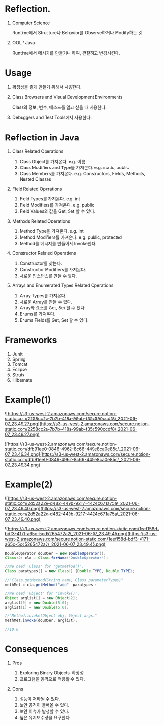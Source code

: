 # Reflection.

1. Computer Science

    Runtime에서 Structure나 Behavior를 Observe하거나 Modify하는 것

2. OOL / Java

    Runtime에서 메시지를 만들거나 하여, 관찰하고 변경시킨다.

# Usage

1. 확장성을 좋게 만들기 위해서 사용한다.
2. Class Browsers and Visual Development Environments

    Class의 정보, 변수, 메소드를 알고 싶을 때 사용한다.

3. Debuggers and Test Tools에서 사용한다.

# Reflection in Java

1. Class Related Operations
    1. Class Object를 가져온다. e.g. 이름
    2. Class Modifiers and Type을 가져온다. e.g. static, public
    3. Class Members를 가져온다. e.g. Constructors, Fields, Methods, Nested Classes

2. Field Related Operations
    1. Field Types를 가져온다. e.g. int
    2. Field Modifiers를 가져온다. e.g. public
    3. Field Values의 값을 Get, Set 할 수 있다.

3. Methods Related Operations
    1. Method Type을 가져온다. e.g. int
    2. Method Modifiers를 가져온다. e.g. public, protected
    3. Method를 메시지를 만들어서 Invoke한다.

4. Constructor Related Operations
    1. Constructor를 찾는다.
    2. Constructor Modifiers를 가져온다.
    3. 새로운 인스턴스를 만들 수 있다.

5. Arrays and Enumerated Types Related Operations
    1. Array Types를 가져온다.
    2. 새로운 Array를 만들 수 있다.
    3. Array와 요소를 Get, Set 할 수 있다.
    4. Enums를 가져온다.
    5. Enums Fields를 Get, Set 할 수 있다.

# Frameworks

1. Junit
2. Spring
3. Tomcat
4. Eclipse
5. Struts
6. Hibernate

# Example(1)

![https://s3-us-west-2.amazonaws.com/secure.notion-static.com/2258cc2a-7b7b-418a-99ab-f35c590ccdf8/_2021-06-07_23.49.27.png](https://s3-us-west-2.amazonaws.com/secure.notion-static.com/2258cc2a-7b7b-418a-99ab-f35c590ccdf8/_2021-06-07_23.49.27.png)

![https://s3-us-west-2.amazonaws.com/secure.notion-static.com/dfb91ee0-0846-4962-8c66-449e8ca0e85d/_2021-06-07_23.49.34.png](https://s3-us-west-2.amazonaws.com/secure.notion-static.com/dfb91ee0-0846-4962-8c66-449e8ca0e85d/_2021-06-07_23.49.34.png)

# Example(2)

![https://s3-us-west-2.amazonaws.com/secure.notion-static.com/2d52a22e-d482-449b-9217-4424c671a75a/_2021-06-07_23.49.40.png](https://s3-us-west-2.amazonaws.com/secure.notion-static.com/2d52a22e-d482-449b-9217-4424c671a75a/_2021-06-07_23.49.40.png)

![https://s3-us-west-2.amazonaws.com/secure.notion-static.com/1eef158d-bdf3-4171-a65c-5cd5265472a2/_2021-06-07_23.49.45.png](https://s3-us-west-2.amazonaws.com/secure.notion-static.com/1eef158d-bdf3-4171-a65c-5cd5265472a2/_2021-06-07_23.49.45.png)

```java
DoubleOperator douOper = new DoubleOperator();
Class<?> cla = Class.forName("DoubleOperator");

//We need 'Class' for 'getmethod()'.
Class paratypes[] = new Class[] {Double.TYPE, Double.TYPE};

//"Class.getMethod(String name, Class parameterTypes)"
methMet = cla.getMethod("add", paratypes);

//We need 'Object' for 'invoke()'.
Object arglist[] = new Object[2];
arglist[0] = new Double(5.0);
arglist[1] = new Double(5.0);

//"Method.invoke(Object obj, Object args)"
methMet.invoke(douOper, arglist);

//10.0
```

# Consequences

1. Pros
    1. Exploring Binary Objects, 확장성
    2. 프로그램을 동적으로 적용할 수 있다.

2. Cons
    1. 성능이 저하될 수 있다.
    2. 보안 공격이 들어올 수 있다.
    3. 보안 이슈가 발생할 수 있다.
    4. 높은 유지보수성을 요구한다.
